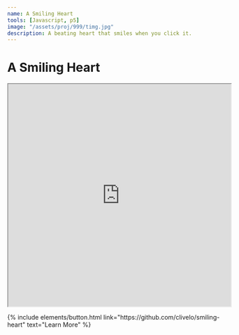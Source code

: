 ```yaml
---
name: A Smiling Heart
tools: [Javascript, p5]
image: "/assets/proj/999/timg.jpg"
description: A beating heart that smiles when you click it.
---
```


# A Smiling Heart

<p><iframe src="https://clivelo.me/smiling-heart/" width="510px" height="510px"></iframe></p>

<p class="text-center">
{% include elements/button.html link="https://github.com/clivelo/smiling-heart" text="Learn More" %}
</p>